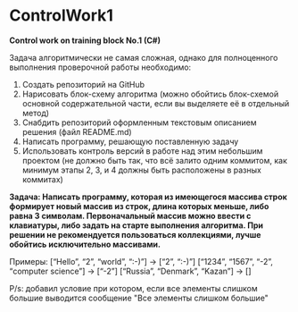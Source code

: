 # ControlWork1

**Control work on training block No.1 (C#)**


Задача алгоритмически не самая сложная, однако для полноценного выполнения проверочной работы необходимо:

1. Создать репозиторий на GitHub
2. Нарисовать блок-схему алгоритма (можно обойтись блок-схемой основной содержательной части, если вы выделяете её в отдельный метод)
3. Снабдить репозиторий оформленным текстовым описанием решения (файл README.md)
4. Написать программу, решающую поставленную задачу
5. Использовать контроль версий в работе над этим небольшим проектом (не должно быть так, что всё залито одним коммитом, как минимум этапы 2, 3, и 4 должны быть расположены в разных коммитах)
   
 **Задача: Написать программу, которая из имеющегося массива строк формирует новый массив из строк, длина которых меньше, либо равна 3 символам. 
 Первоначальный массив можно ввести с клавиатуры, либо задать на старте выполнения алгоритма. 
 При решении не рекомендуется пользоваться коллекциями, лучше обойтись исключительно массивами.**

 Примеры:
 [“Hello”, “2”, “world”, “:-)”] → [“2”, “:-)”]
 [“1234”, “1567”, “-2”, “computer science”] → [“-2”]
 [“Russia”, “Denmark”, “Kazan”] → []  
 

 P/s: добавил условие при котором, если все элементы слишком большие выводится сообщение "Все элементы слишком большие"